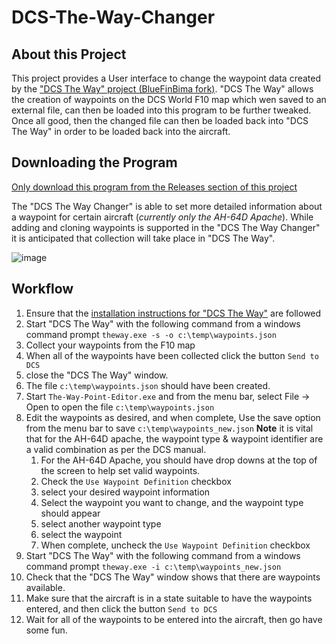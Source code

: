 # DCS-The-Way-Changer
## About this Project
 This project provides a User interface to change the waypoint data created by the ["DCS The Way" project (BlueFinBima fork)](https://github.com/BlueFinBima/DCS-The-Way/).  "DCS The Way" allows the creation of waypoints on the DCS World F10 map which wen saved to an external file, can then be loaded into this program to be further tweaked.  Once all good, then the changed file can then be loaded back into "DCS The Way" in order to be loaded back into the aircraft.
 
 ## Downloading the Program
 [Only download this program from the Releases section of this project](https://github.com/BlueFinBima/DCS-The-Way-Changer/releases/latest)

The "DCS The Way Changer" is able to set more detailed information about a waypoint for certain aircraft (_currently only the AH-64D Apache_).  While adding and cloning waypoints is supported in the "DCS The Way Changer" it is anticipated that collection will take place in "DCS The Way".

![image](https://user-images.githubusercontent.com/18526232/183957505-771d2222-baee-4a72-ad7e-c9399c2a1174.png)

## Workflow
1. Ensure that the [installation instructions for "DCS The Way"](https://github.com/BlueFinBima/DCS-The-Way#how-to-install) are followed
2. Start "DCS The Way" with the following command from a windows command prompt `theway.exe -s -o c:\temp\waypoints.json`
3. Collect your waypoints from the F10 map
4. When all of the waypoints have been collected click the button `Send to DCS`
5. close the "DCS The Way" window.
6. The file `c:\temp\waypoints.json` should have been created.
7. Start `The-Way-Point-Editor.exe` and from the menu bar, select File -> Open to open the file  `c:\temp\waypoints.json`
8. Edit the waypoints as desired, and when complete, Use the save option from the menu bar to save `c:\temp\waypoints_new.json` **Note** it is vital that for the AH-64D apache, the waypoint type & waypoint identifier are a valid combination as per the DCS manual.
   1. For the AH-64D Apache, you should have drop downs at the top of the screen to help set valid waypoints.
   1. Check the `Use Waypoint Definition` checkbox
   2. select your desired waypoint information
   3. Select the waypoint you want to change, and the waypoint type should appear
   4. select another waypoint type
   5. select the waypoint
   7. When complete, uncheck the  `Use Waypoint Definition` checkbox 
10. Start "DCS The Way" with the following command from a windows command prompt `theway.exe -i c:\temp\waypoints_new.json`
11. Check that the "DCS The Way" window shows that there are waypoints available.
12. Make sure that the aircraft is in a state suitable to have the waypoints entered, and then click the button `Send to DCS`
13. Wait for all of the waypoints to be entered into the aircraft, then go have some fun. 
